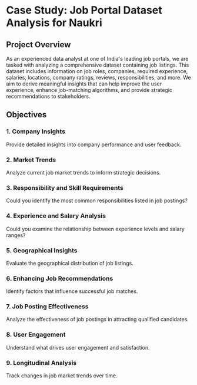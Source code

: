 # Case Study: Job Portal Dataset Analysis for Naukri

## Project Overview

As an experienced data analyst at one of India's leading job portals, we are tasked with analyzing a comprehensive dataset containing job listings. This dataset includes information on job roles, companies, required experience, salaries, locations, company ratings, reviews, responsibilities, and more. We aim to derive meaningful insights that can help improve the user experience, enhance job-matching algorithms, and provide strategic recommendations to stakeholders.

## Objectives

### 1. Company Insights
Provide detailed insights into company performance and user feedback.

### 2. Market Trends
Analyze current job market trends to inform strategic decisions.

### 3. Responsibility and Skill Requirements
Could you identify the most common responsibilities listed in job postings?

### 4. Experience and Salary Analysis
Could you examine the relationship between experience levels and salary ranges?

### 5. Geographical Insights
Evaluate the geographical distribution of job listings.

### 6. Enhancing Job Recommendations
Identify factors that influence successful job matches.

### 7. Job Posting Effectiveness
Analyze the effectiveness of job postings in attracting qualified candidates.

### 8. User Engagement
Understand what drives user engagement and satisfaction.

### 9. Longitudinal Analysis
Track changes in job market trends over time.
